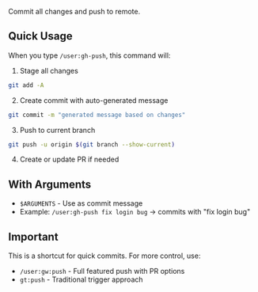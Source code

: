 Commit all changes and push to remote.

## Quick Usage

When you type `/user:gh-push`, this command will:

1. Stage all changes
```bash
git add -A
```

2. Create commit with auto-generated message
```bash
git commit -m "generated message based on changes"
```

3. Push to current branch
```bash
git push -u origin $(git branch --show-current)
```

4. Create or update PR if needed

## With Arguments

- `$ARGUMENTS` - Use as commit message
- Example: `/user:gh-push fix login bug` → commits with "fix login bug"

## Important

This is a shortcut for quick commits. For more control, use:
- `/user:gw:push` - Full featured push with PR options
- `gt:push` - Traditional trigger approach